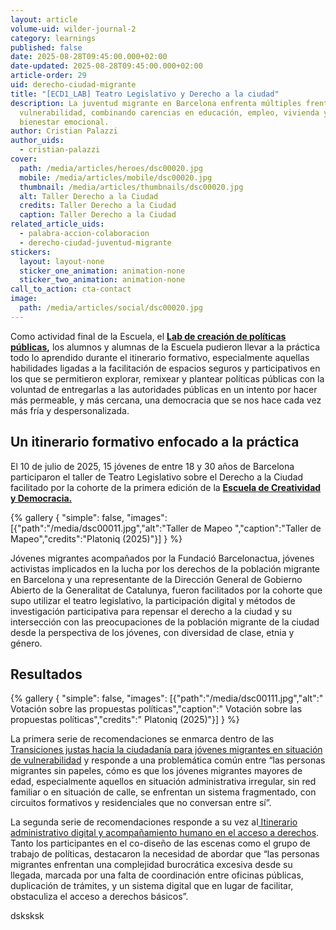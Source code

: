 ```yaml
---
layout: article
volume-uid: wilder-journal-2
category: learnings
published: false
date: 2025-08-28T09:45:00.000+02:00
date-updated: 2025-08-28T09:45:00.000+02:00
article-order: 29
uid: derecho-ciudad-migrante
title: "[ECD1_LAB] Teatro Legislativo y Derecho a la ciudad"
description: La juventud migrante en Barcelona enfrenta múltiples frentes de
  vulnerabilidad, combinando carencias en educación, empleo, vivienda y
  bienestar emocional.
author: Cristian Palazzi
author_uids:
  - cristian-palazzi
cover:
  path: /media/articles/heroes/dsc00020.jpg
  mobile: /media/articles/mobile/dsc00020.jpg
  thumbnail: /media/articles/thumbnails/dsc00020.jpg
  alt: Taller Derecho a la Ciudad
  credits: Taller Derecho a la Ciudad
  caption: Taller Derecho a la Ciudad
related_article_uids:
  - palabra-accion-colaboracion
  - derecho-ciudad-juventud-migrante
stickers:
  layout: layout-none
  sticker_one_animation: animation-none
  sticker_two_animation: animation-none
call_to_action: cta-contact
image:
  path: /media/articles/social/dsc00020.jpg
---
```

Como actividad final de la Escuela, el **[Lab de creación de políticas públicas](https://openspaces.platoniq.net/processes/lab),** los alumnos y alumnas de la Escuela pudieron llevar a la práctica todo lo aprendido durante el itinerario formativo, especialmente aquellas habilidades ligadas a la facilitación de espacios seguros y participativos en los que se permitieron explorar, remixear y plantear políticas públicas con la voluntad de entregarlas a las autoridades públicas en un intento por hacer más permeable, y más cercana, una democracia que se nos hace cada vez más fría y despersonalizada. 

## **Un itinerario formativo enfocado a la práctica**

El 10 de julio de 2025, 15 jóvenes de entre 18 y 30 años de Barcelona participaron [](<>)el taller de Teatro Legislativo sobre el Derecho a la Ciudad facilitado por la cohorte de la primera edición de la **[Escuela de Creatividad y Democracia.](<>)**

{% gallery { "simple": false, "images": [{"path":"/media/dsc00011.jpg","alt":"Taller de Mapeo ","caption":"Taller de Mapeo","credits":"Platoniq (2025)"}] } %}

Jóvenes migrantes acompañados por la Fundació Barcelonactua, jóvenes activistas implicados en la lucha por los derechos de la población migrante en Barcelona y una representante de la Dirección General de Gobierno Abierto de la Generalitat de Catalunya, fueron facilitados por la cohorte que supo utilizar el teatro legislativo, la participación digital y métodos de investigación participativa para repensar el derecho a la ciudad y su intersección con las preocupaciones de la población migrante de la ciudad desde la perspectiva de los jóvenes, con diversidad de clase, etnia y género.

## **Resultados**

{% gallery { "simple": false, "images": [{"path":"/media/dsc00111.jpg","alt":"  Votación sobre las propuestas políticas","caption":"  Votación sobre las propuestas políticas","credits":"  Platoniq (2025)"}] } %}

La primera serie de recomendaciones se enmarca dentro de las [Transiciones justas hacia la ciudadanía para jóvenes migrantes en situación de vulnerabilidad](https://openspaces.platoniq.net/processes/lab/f/518/proposals/1255?included_in=Z2lkOi8vZGVjaWRpbS1vcGVuaGVyaXRhZ2UvRGVjaWRpbTo6TWVldGluZ3M6Ok1lZXRpbmcvMjky) y responde a una problemática común entre “las personas migrantes sin papeles, cómo es que los jóvenes migrantes mayores de edad, especialmente aquellos en situación administrativa irregular, sin red familiar o en situación de calle, se enfrentan un sistema fragmentado, con circuitos formativos y residenciales que no conversan entre sí”.

La segunda serie de recomendaciones responde a su vez al[ Itinerario administrativo digital y acompañamiento humano en el acceso a derechos](https://openspaces.platoniq.net/processes/lab/f/518/proposals/1254?included_in=Z2lkOi8vZGVjaWRpbS1vcGVuaGVyaXRhZ2UvRGVjaWRpbTo6TWVldGluZ3M6Ok1lZXRpbmcvMjky). Tanto los participantes en el co-diseño de las escenas como el grupo de trabajo de políticas, destacaron la necesidad de abordar que “las personas migrantes enfrentan una complejidad burocrática excesiva desde su llegada, marcada por una falta de coordinación entre oficinas públicas, duplicación de trámites, y un sistema digital que en lugar de facilitar, obstaculiza el acceso a derechos básicos”.



dsksksk
